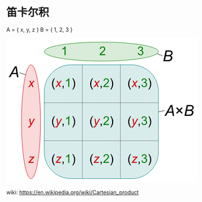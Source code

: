 # 笛卡尔积

A = { x, y, z }
B = { 1, 2, 3 }

![](2018-11-19-21-35-51.png)


wiki: https://en.wikipedia.org/wiki/Cartesian_product
